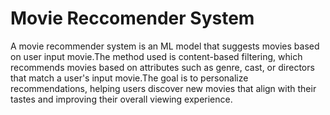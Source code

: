 # Movie Reccomender System
A movie recommender system is an ML model that suggests movies based on user input movie.The method used is content-based filtering, which recommends movies based on attributes such as genre, cast, or directors that match a user's input movie.The goal is to personalize recommendations, helping users discover new movies that align with their tastes and improving their overall viewing experience.
